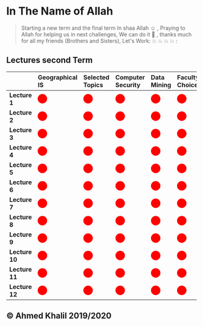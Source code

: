# In The Name of Allah 
> Starting a new term and the final term In shaa Allah :relaxed: , Praying to Allah for helping us in next challenges, We can do it :muscle: , thanks much for all my friends (Brothers and Sisters), Let's Work: :collision: :collision: :collision: :collision: :


## Lectures second Term

| |Geographical IS| Selected Topics| Computer Security |Data Mining|Faculty Choice |
|:--|:--|:--|:--|:--|:--|
|__Lecture 1__| <span style="  height: 25px;width: 25px;background-color: #f00;border-radius: 50%;display: inline-block;">|<span style="  height: 25px;width: 25px;background-color: #f00;border-radius: 50%;display: inline-block;">|<span style="  height: 25px;width: 25px;background-color: #f00;border-radius: 50%;display: inline-block;">|<span style="  height: 25px;width: 25px;background-color: #f00;border-radius: 50%;display: inline-block;">|<span style="  height: 25px;width: 25px;background-color: #f00;border-radius: 50%;display: inline-block;">|
|__Lecture 2__| <span style="  height: 25px;width: 25px;background-color: #f00;border-radius: 50%;display: inline-block;">|<span style="  height: 25px;width: 25px;background-color: #f00;border-radius: 50%;display: inline-block;">|<span style="  height: 25px;width: 25px;background-color: #f00;border-radius: 50%;display: inline-block;">|<span style="  height: 25px;width: 25px;background-color: #f00;border-radius: 50%;display: inline-block;">|<span style="  height: 25px;width: 25px;background-color: #f00;border-radius: 50%;display: inline-block;">|
|__Lecture 3__|<span style="  height: 25px;width: 25px;background-color: #f00;border-radius: 50%;display: inline-block;">|<span style="  height: 25px;width: 25px;background-color: #f00;border-radius: 50%;display: inline-block;">|<span style="  height: 25px;width: 25px;background-color: #f00;border-radius: 50%;display: inline-block;">|<span style="  height: 25px;width: 25px;background-color: #f00;border-radius: 50%;display: inline-block;">|<span style="  height: 25px;width: 25px;background-color: #f00;border-radius: 50%;display: inline-block;">|
|__Lecture 4__|<span style="  height: 25px;width: 25px;background-color: #f00;border-radius: 50%;display: inline-block;">|<span style="  height: 25px;width: 25px;background-color: #f00;border-radius: 50%;display: inline-block;">|<span style="  height: 25px;width: 25px;background-color: #f00;border-radius: 50%;display: inline-block;">|<span style="  height: 25px;width: 25px;background-color: #f00;border-radius: 50%;display: inline-block;">|<span style="  height: 25px;width: 25px;background-color: #f00;border-radius: 50%;display: inline-block;">|
|__Lecture 5__|<span style="  height: 25px;width: 25px;background-color: #f00;border-radius: 50%;display: inline-block;">|<span style="  height: 25px;width: 25px;background-color: #f00;border-radius: 50%;display: inline-block;">|<span style="  height: 25px;width: 25px;background-color: #f00;border-radius: 50%;display: inline-block;">|<span style="  height: 25px;width: 25px;background-color: #f00;border-radius: 50%;display: inline-block;">|<span style="  height: 25px;width: 25px;background-color: #f00;border-radius: 50%;display: inline-block;">|
|__Lecture 6__|<span style="  height: 25px;width: 25px;background-color: #f00;border-radius: 50%;display: inline-block;">|<span style="  height: 25px;width: 25px;background-color: #f00;border-radius: 50%;display: inline-block;">|<span style="  height: 25px;width: 25px;background-color: #f00;border-radius: 50%;display: inline-block;">|<span style="  height: 25px;width: 25px;background-color: #f00;border-radius: 50%;display: inline-block;">|<span style="  height: 25px;width: 25px;background-color: #f00;border-radius: 50%;display: inline-block;">|
|__Lecture 7__|<span style="  height: 25px;width: 25px;background-color: #f00;border-radius: 50%;display: inline-block;">|<span style="  height: 25px;width: 25px;background-color: #f00;border-radius: 50%;display: inline-block;">|<span style="  height: 25px;width: 25px;background-color: #f00;border-radius: 50%;display: inline-block;">|<span style="  height: 25px;width: 25px;background-color: #f00;border-radius: 50%;display: inline-block;">|<span style="  height: 25px;width: 25px;background-color: #f00;border-radius: 50%;display: inline-block;">|
|__Lecture 8__|<span style="  height: 25px;width: 25px;background-color: #f00;border-radius: 50%;display: inline-block;">|<span style="  height: 25px;width: 25px;background-color: #f00;border-radius: 50%;display: inline-block;">|<span style="  height: 25px;width: 25px;background-color: #f00;border-radius: 50%;display: inline-block;">|<span style="  height: 25px;width: 25px;background-color: #f00;border-radius: 50%;display: inline-block;">|<span style="  height: 25px;width: 25px;background-color: #f00;border-radius: 50%;display: inline-block;">|
|__Lecture 9__|<span style="  height: 25px;width: 25px;background-color: #f00;border-radius: 50%;display: inline-block;">|<span style="  height: 25px;width: 25px;background-color: #f00;border-radius: 50%;display: inline-block;">|<span style="  height: 25px;width: 25px;background-color: #f00;border-radius: 50%;display: inline-block;">|<span style="  height: 25px;width: 25px;background-color: #f00;border-radius: 50%;display: inline-block;">|<span style="  height: 25px;width: 25px;background-color: #f00;border-radius: 50%;display: inline-block;">|
|__Lecture 10__|<span style="  height: 25px;width: 25px;background-color: #f00;border-radius: 50%;display: inline-block;">|<span style="  height: 25px;width: 25px;background-color: #f00;border-radius: 50%;display: inline-block;">|<span style="  height: 25px;width: 25px;background-color: #f00;border-radius: 50%;display: inline-block;">|<span style="  height: 25px;width: 25px;background-color: #f00;border-radius: 50%;display: inline-block;">|<span style="  height: 25px;width: 25px;background-color: #f00;border-radius: 50%;display: inline-block;">|
|__Lecture 11__|<span style="  height: 25px;width: 25px;background-color: #f00;border-radius: 50%;display: inline-block;">|<span style="  height: 25px;width: 25px;background-color: #f00;border-radius: 50%;display: inline-block;">|<span style="  height: 25px;width: 25px;background-color: #f00;border-radius: 50%;display: inline-block;">|<span style="  height: 25px;width: 25px;background-color: #f00;border-radius: 50%;display: inline-block;">|<span style="  height: 25px;width: 25px;background-color: #f00;border-radius: 50%;display: inline-block;">|
|__Lecture 12__|<span style="  height: 25px;width: 25px;background-color: #f00;border-radius: 50%;display: inline-block;">|<span style="  height: 25px;width: 25px;background-color: #f00;border-radius: 50%;display: inline-block;">|<span style="  height: 25px;width: 25px;background-color: #f00;border-radius: 50%;display: inline-block;">|<span style="  height: 25px;width: 25px;background-color: #f00;border-radius: 50%;display: inline-block;">|<span style="  height: 25px;width: 25px;background-color: #f00;border-radius: 50%;display: inline-block;">|

## © Ahmed Khalil 2019/2020 